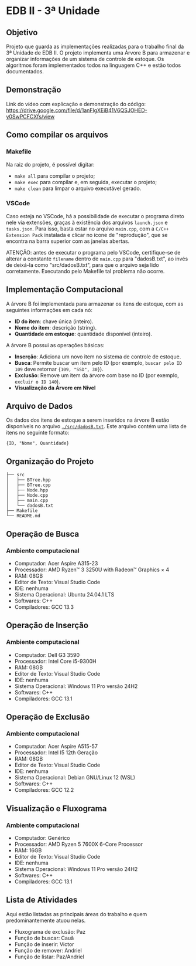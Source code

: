 ﻿# EDB II - 3ª Unidade

## Objetivo
Projeto que guarda as implementações realizadas para o trabalho final da 3ª Unidade de EDB II. O projeto implementa uma Árvore B para armazenar e organizar informações de um sistema de controle de estoque. Os algoritmos foram implementados todos na linguagem C++ e estão todos documentados.

## Demonstração

Link do vídeo com explicação e demonstração do código: https://drive.google.com/file/d/1anFlgXEiB41V6QSJOHED-y0SwPCFCXfs/view

## Como compilar os arquivos

### Makefile
Na raiz do projeto, é possível digitar:
- `make all` para compilar o projeto;
- `make exec` para compilar e, em seguida, executar o projeto;
- `make clean` para limpar o arquivo executável gerado.

### VSCode
Caso esteja no VSCode, há a possibilidade de executar o programa direto nele via extensões, graças à existência dos arquivos `launch.json` e `tasks.json`. Para isso, basta estar no arquivo `main.cpp`, com a `C/C++ Extension Pack` instalada e clicar no ícone de "reprodução", que se encontra na barra superior com as janelas abertas.

ATENÇÃO: antes de executar o programa pelo VSCode, certifique-se de alterar a constante `filename` dentro de `main.cpp` para "dadosB.txt", ao invés de deixá-la como "src/dadosB.txt", para que o arquivo seja lido corretamente. Executando pelo Makefile tal problema não ocorre.

## Implementação Computacional 

A árvore B foi implementada para armazenar os itens de estoque, com as seguintes informações em cada nó:
- **ID do item**: chave única (inteiro).
- **Nome do item**: descrição (string).
- **Quantidade em estoque**: quantidade disponível (inteiro).

A árvore B possui as operações básicas:
- **Inserção**: Adiciona um novo item no sistema de controle de estoque.
- **Busca**: Permite buscar um item pelo ID (por exemplo, `buscar pelo ID 109` deve retornar `{109, "SSD", 30}`).
- **Exclusão**: Remove um item da árvore com base no ID (por exemplo, `excluir o ID 140`).
- **Visualização da Árvore em Nível**

## Arquivo de Dados

Os dados dos itens de estoque a serem inseridos na árvore B estão disponíveis no arquivo [`./src/dadosB.txt`](./src/dadosB.txt). Este arquivo contém uma lista de itens no seguinte formato:

```text
{ID, "Nome", Quantidade}
```

## Organização do Projeto

```plaintext
├── src
│   ├── BTree.hpp
│   ├── BTree.cpp
│   ├── Node.hpp
│   ├── Node.cpp
│   ├── main.cpp
│   └── dadosB.txt
├── Makefile
└── README.md
```

## Operação de Busca

### Ambiente computacional

- Computador: Acer Aspire A315-23
- Processador: AMD Ryzen™ 3 3250U with Radeon™ Graphics × 4
- RAM: 08GB
- Editor de Texto: Visual Studio Code
- IDE: nenhuma
- Sistema Operacional: Ubuntu 24.04.1 LTS
- Softwares: C++
- Compiladores: GCC 13.3

## Operação de Inserção

### Ambiente computacional

- Computador: Dell G3 3590 
- Processador: Intel Core i5-9300H
- RAM: 08GB
- Editor de Texto: Visual Studio Code
- IDE: nenhuma
- Sistema Operacional: Windows 11 Pro versão 24H2
- Softwares: C++
- Compiladores: GCC 13.1

## Operação de Exclusão

### Ambiente computacional

- Computador: Acer Aspire A515-57
- Processador: Intel I5 12th Geração
- RAM: 08GB
- Editor de Texto: Visual Studio Code
- IDE: nenhuma
- Sistema Operacional: Debian GNU/Linux 12 (WSL) 
- Softwares:  C++
- Compiladores: GCC 12.2

## Visualização e Fluxograma

### Ambiente computacional

- Computador: Genérico 
- Processador: AMD Ryzen 5 7600X 6-Core Processor 
- RAM: 16GB
- Editor de Texto: Visual Studio Code
- IDE: nenhuma
- Sistema Operacional: Windows 11 Pro versão 24H2
- Softwares: C++
- Compiladores: GCC 13.1

## Lista de Atividades

Aqui estão listadas as principais áreas do trabalho e quem predominantemente atuou nelas.

- Fluxograma de exclusão: Paz
- Função de buscar: Cauã
- Função de inserir: Victor
- Função de remover: Andriel
- Função de listar: Paz/Andriel
